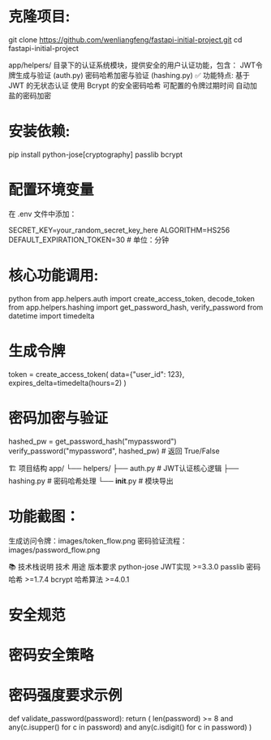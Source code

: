 <!-- by wenliangfeng -->

# 克隆项目:
git clone https://github.com/wenliangfeng/fastapi-initial-project.git
cd fastapi-initial-project


app/helpers/ 目录下的认证系统模块，提供安全的用户认证功能，包含：
JWT令牌生成与验证 (auth.py)
密码哈希加密与验证 (hashing.py)
✅ 功能特点:
基于 JWT 的无状态认证
使用 Bcrypt 的安全密码哈希
可配置的令牌过期时间
自动加盐的密码加密

# 安装依赖:
pip install python-jose[cryptography] passlib bcrypt

# 配置环境变量
在 .env 文件中添加：

SECRET_KEY=your_random_secret_key_here
ALGORITHM=HS256
DEFAULT_EXPIRATION_TOKEN=30  # 单位：分钟

# 核心功能调用:
python
from app.helpers.auth import create_access_token, decode_token
from app.helpers.hashing import get_password_hash, verify_password
from datetime import timedelta

# 生成令牌
token = create_access_token(
    data={"user_id": 123},
    expires_delta=timedelta(hours=2)
)

# 密码加密与验证
hashed_pw = get_password_hash("mypassword")
verify_password("mypassword", hashed_pw)  # 返回 True/False

🏗️ 项目结构
app/
└── helpers/
    ├── auth.py           # JWT认证核心逻辑
    ├── hashing.py        # 密码哈希处理
    └── __init__.py       # 模块导出

# 功能截图：

生成访问令牌：images/token_flow.png
密码验证流程：images/password_flow.png

📚 技术栈说明
技术	用途	版本要求
python-jose	JWT实现	>=3.3.0
passlib	密码哈希	>=1.7.4
bcrypt	哈希算法	>=4.0.1

<!-- by wenliangfeng -->

# 安全规范

# 密码安全策略
# 密码强度要求示例
def validate_password(password):
    return (
        len(password) >= 8 and
        any(c.isupper() for c in password) and
        any(c.isdigit() for c in password)
    )

 <!-- by wenliangfeng -->